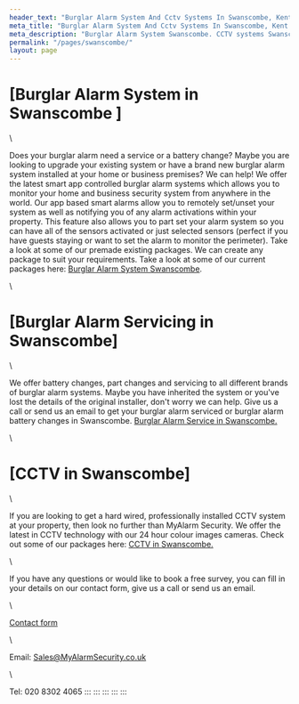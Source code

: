 ```yaml
---
header_text: "Burglar Alarm System And Cctv Systems In Swanscombe, Kent Da"
meta_title: "Burglar Alarm System And Cctv Systems In Swanscombe, Kent Da"
meta_description: "Burglar Alarm System Swanscombe. CCTV systems Swanscombe. Home Security Systems, Burglar Alarm Service Battery. Contact us for more information 020 8302 4065."
permalink: "/pages/swanscombe/"
layout: page
---
```


# [Burglar Alarm System in Swanscombe ] 

\

Does your burglar alarm need a service or a battery change? Maybe you are looking to upgrade your existing system or have a brand new burglar alarm system installed at your home or business premises? We can help! We offer the latest smart app controlled burglar alarm systems which allows you to monitor your home and business security system from anywhere in the world. Our app based smart alarms allow you to remotely set/unset your system as well as notifying you of any alarm activations within your property. This feature also allows you to part set your alarm system so you can have all of the sensors activated or just selected sensors (perfect if you have guests staying or want to set the alarm to monitor the perimeter). Take a look at some of our premade existing packages. We can create any package to suit your requirements. Take a look at some of our current packages here: [Burglar Alarm System Swanscombe](../categories/burglar-alarms.php.html).

\

# [Burglar Alarm Servicing in Swanscombe] 

\

We offer battery changes, part changes and servicing to all different brands of burglar alarm systems. Maybe you have inherited the system or you\'ve lost the details of the original installer, don\'t worry we can help. Give us a call or send us an email to get your burglar alarm serviced or burglar alarm battery changes in Swanscombe. [Burglar Alarm Service in Swanscombe.](../categories/servicing-and-repairs.php.html)

\

# [CCTV in Swanscombe] 

\

If you are looking to get a hard wired, professionally installed CCTV system at your property, then look no further than MyAlarm Security. We offer the latest in CCTV technology with our 24 hour colour images cameras. Check out some of our packages here: [CCTV in Swanscombe.](../categories/cctv.php.html)

\

If you have any questions or would like to book a free survey, you can fill in your details on our contact form, give us a call or send us an email.

\

[Contact form](../contact.php.html)

\

Email: Sales@MyAlarmSecurity.co.uk

\

Tel: 020 8302 4065
:::
:::
:::
:::
:::